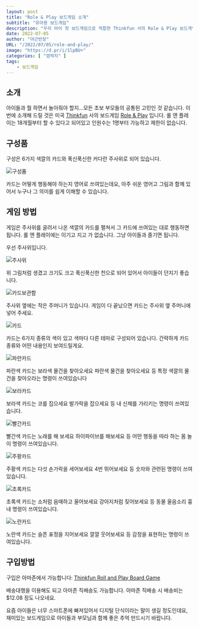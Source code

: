 ```yaml
---
layout: post 
title: "Role & Play 보드게임 소개"
subtitle: "유아용 보드게임"
description: "우리 아이 첫 보드게임으로 적합한 Thinkfun 사의 Role & Play 보드게임 소개"
date: 2022-07-05
author: "야근반장"
URL: "/2022/07/05/role-and-play/"
image: "https://d.pr/i/1lpBU+"
categories: [ "껌딱지" ]
tags:
    - 보드게임
---
```


## 소개

아이들과 뭘 하면서 놀아줘야 할지…모든 초보 부모들의 공통된 고민인 것 같습니다. 이번에 소개해 드릴 것은 미국 [Thinkfun](https://www.thinkfun.com/) 사의 보드게임 [Role & Play](http://amzn.to/2eiEYOk) 입니다. 롤 앤 플레이는 18개월부터 할 수 있다고 되어있고 인원수는 1명부터 가능하고 제한이 없습니다.

## 구성품

구성은 6가지 색깔의 카드와 푹신푹신한 커다란 주사위로 되어 있습니다.

![구성품](https://d.pr/i/1e2uD+)

카드는 어떻게 행동해야 하는지 영어로 쓰여있는데요, 아주 쉬운 영어고 그림과 함께 있어서 누구나 그 의미를 쉽게 이해할 수 있습니다.

## 게임 방법

게임은 주사위를 굴려서 나온 색깔의 카드를 펼쳐서 그 카드에 쓰여있는 대로 행동하면 됩니다. 롤 앤 플레이에는 이기고 지고 가 없습니다. 그냥 아이들과 즐기면 됩니다.

우선 주사위입니다.

![주사위](https://d.pr/i/xaqB+)

위 그림처럼 생겼고 크기도 크고 푹신푹신한 천으로 되어 있어서 아이들이 던지기 좋습니다.

![카드보관함](https://d.pr/i/3VDu+)

주사위 옆에는 작은 주머니가 있습니다. 게임이 다 끝났으면 카드는 주사위 옆 주머니에 넣어 주세요.

![카드](https://d.pr/i/D762+)

카드는 6가지 종류의 색이 있고 색마다 다른 테마로 구성되어 있습니다. 간략하게 카드 종류와 어떤 내용인지 보여드릴게요.

![파란카드](https://d.pr/i/1f2yc+)

파란색 카드는 보라색 물건을 찾아오세요 파란색 물건을 찾아오세요 등 특정 색깔의 물건을 찾아오라는 명령이 쓰여있습니다

![보라카드](https://d.pr/i/1djU1+)

보라색 카드는 코를 집으세요 발가락을 잡으세요 등 내 신체를 가리키는 명령이 쓰여있습니다.

![빨간카드](https://d.pr/i/xj7A+)

빨간색 카드는 노래를 해 보세요 하이파이브를 해보세요 등 어떤 행동을 따라 하는 몸 놀이 명령이 쓰여있습니다.

![주황카드](https://d.pr/i/16pDV+)

주황색 카드는 다섯 손가락을 세어보세요 4번 뛰어보세요 등 숫자와 관련된 명령이 쓰여있습니다.

![초록카드](https://d.pr/i/13Hxr+)

초록색 카드는 소처럼 음매하고 울어보세요 강아지처럼 짖어보세요 등 동물 울음소리 흉내 명령이 쓰여있습니다.

![노란카드](https://d.pr/i/193Z4+)

노란색 카드는 슬픈 표정을 지어보세요 깔깔 웃어보세요 등 감정을 표현하는 명령이 쓰여있습니다.

## 구입방법

구입은 아마존에서 가능합니다: [Thinkfun Roll and Play Board Game](http://amzn.to/2eAiww5)

배송대행을 이용해도 되고 아마존 직배송도 가능합니다. 아마존 직배송 시 배송비는 $12.08 정도 나오네요.

요즘 아이들은 너무 스마트폰에 빠져있어서 디지털 단식이라는 말이 생길 정도인데요, 재미있는 보드게임으로 아이들과 부모님과 함께 좋은 추억 만드시기 바랍니다.
